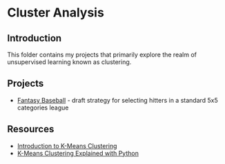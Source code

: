 # **Cluster Analysis**

## Introduction
This folder contains my projects that primarily explore the realm of unsupervised learning known as clustering.  

## Projects
* [Fantasy Baseball](./fantasy_baseball/) - draft strategy for selecting hitters in a standard 5x5 categories league

## Resources
* [Introduction to K-Means Clustering](https://www.pinecone.io/learn/k-means-clustering/)
* [K-Means Clustering Explained with Python](https://medium.com/@naomy-gomes/k-means-clustering-explained-with-python-c7c69177b932)
